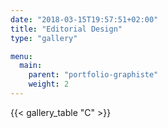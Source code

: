 ```yaml
---
date: "2018-03-15T19:57:51+02:00"
title: "Editorial Design"
type: "gallery"

menu:
  main:
    parent: "portfolio-graphiste"
    weight: 2
---
```

{{< gallery_table "C" >}}


